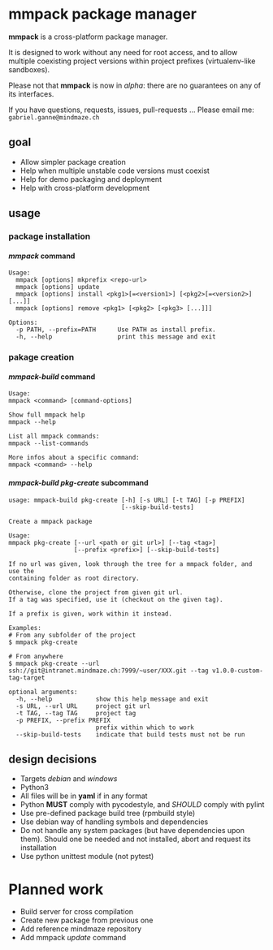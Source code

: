 # **mmpack** package manager

**mmpack** is a cross-platform package manager.

It is designed to work without any need for root access, and to allow multiple
coexisting project versions within project prefixes (virtualenv-like sandboxes).

Please not that **mmpack** is now in *alpha*: there are no guarantees on any
of its interfaces.

If you have questions, requests, issues, pull-requests ...
Please email me: `gabriel.ganne@mindmaze.ch`

## goal

* Allow simpler package creation
* Help when multiple unstable code versions must coexist
* Help for demo packaging and deployment
* Help with cross-platform development

## usage

### package installation

#### *mmpack* command

```
Usage:
  mmpack [options] mkprefix <repo-url>
  mmpack [options] update
  mmpack [options] install <pkg1>[=<version1>] [<pkg2>[=<version2>] [...]]
  mmpack [options] remove <pkg1> [<pkg2> [<pkg3> [...]]]

Options:
  -p PATH, --prefix=PATH      Use PATH as install prefix.
  -h, --help                  print this message and exit
```

### pakage creation

#### *mmpack-build* command
```
Usage:
mmpack <command> [command-options]

Show full mmpack help
mmpack --help

List all mmpack commands:
mmpack --list-commands

More infos about a specific command:
mmpack <command> --help
```

#### *mmpack-build pkg-create* subcommand
```
usage: mmpack-build pkg-create [-h] [-s URL] [-t TAG] [-p PREFIX]
                               [--skip-build-tests]

Create a mmpack package

Usage:
mmpack pkg-create [--url <path or git url>] [--tag <tag>]
                  [--prefix <prefix>] [--skip-build-tests]

If no url was given, look through the tree for a mmpack folder, and use the
containing folder as root directory.

Otherwise, clone the project from given git url.
If a tag was specified, use it (checkout on the given tag).

If a prefix is given, work within it instead.

Examples:
# From any subfolder of the project
$ mmpack pkg-create

# From anywhere
$ mmpack pkg-create --url ssh://git@intranet.mindmaze.ch:7999/~user/XXX.git --tag v1.0.0-custom-tag-target

optional arguments:
  -h, --help            show this help message and exit
  -s URL, --url URL     project git url
  -t TAG, --tag TAG     project tag
  -p PREFIX, --prefix PREFIX
                        prefix within which to work
  --skip-build-tests    indicate that build tests must not be run
```

## design decisions
* Targets *debian* and *windows*
* Python3
* All files will be in **yaml** if in any format
* Python **MUST** comply with pycodestyle, and *SHOULD* comply with pylint
* Use pre-defined package build tree (rpmbuild style)
* Use debian way of handling symbols and dependencies
* Do not handle any system packages (but have dependencies upon them).
  Should one be needed and not installed, abort and request its installation
* Use python unittest module (not pytest)

# Planned work
* Build server for cross compilation
* Create new package from previous one
* Add reference mindmaze repository
* Add mmpack *update* command
